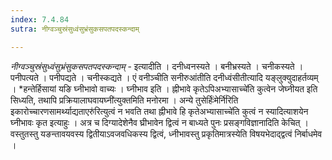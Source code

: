 ```yaml
---
index: 7.4.84
sutra: नीग्वञ्चुस्रंसुध्वंसुभ्रंसुकसपतपदस्कन्दाम्

---
```

_नीग्वञ्चुस्रंसुध्वंसुभ्रंसुकसपतपदस्कन्दाम्_ - इत्यादीति । दनीध्वनस्यते । बनीभ्रस्यते । चनीकस्यते । पनीपत्यते । पनीपद्यते । चनीस्कद्यते । एं वनीञ्चीति सनीरुआंतीति दनीध्वंसीतीत्यादि यङ्लुक्युदाहर्तव्यम् । *हन्तेर्हिसायां यङि घ्नीभावो वाच्यः । घ्नीभाव इति । ह्नीभावे कृतेऽपिअभ्यासाच्चे॑ति कुत्वेन जेघ्नीयत इति सिध्यति, तथापि प्रक्रियालाघवायघ्नी॑त्युक्तमिति मनोरमा । अन्ये तुसेर्हिः॑मेर्नि॑रिति इकारोच्चारणसामर्थ्याद्यताएरु॑रित्युत्वं न भवति तथा ह्नीभावे हि कृतेअभ्यासाच्चे॑ति कुत्वं न स्यादित्याशयेन घ्नीभावः कृत इत्याहुः । अत्र च दिग्यादेशेनैव घ्रीभावेन द्वित्वं न बाध्यते पुनः प्रसङ्गविज्ञानादिति केचित् । वस्तुतस्तु यङन्तावयवस्य द्वितीयाऽवजवधिकस्य द्वित्वं, ध्नीभावस्तु प्रकृतिमात्रस्येति विषयभेदाद्द्वत्वं निर्बाधमेव ।